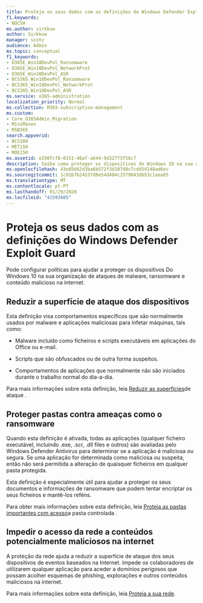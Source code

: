 ```yaml
---
title: Proteja os seus dados com as definições do Windows Defender Exploit Guard
f1.keywords:
- NOCSH
ms.author: sirkkuw
author: Sirkkuw
manager: scotv
audience: Admin
ms.topic: conceptual
f1_keywords:
- O365E_Win10DevPol_Ransomware
- O365E_Win10DevPol_NetworkProt
- O365E_Win10DevPol_ASR
- BCS365_Win10DevPol_Ransomware
- BCS365_Win10DevPol_NetworkProt
- BCS365_Win10DevPol_ASR
ms.service: o365-administration
localization_priority: Normal
ms.collection: M365-subscription-management
ms.custom:
- Core_O365Admin_Migration
- MiniMaven
- MSB365
search.appverid:
- BCS160
- MET150
- MOE150
ms.assetid: e298fcf8-0151-46af-a644-9d327f3f5bc7
description: Saiba como proteger os dispositivos do Windows 10 na sua organização contra ataques de malware, ransomware e conteúdo malicioso na internet.
ms.openlocfilehash: 43e85662d3ba6b572f3d107d8c7cdd54148ad6ec
ms.sourcegitcommit: 1c91b7b24537d0e54d484c3379043db53c1aea65
ms.translationtype: MT
ms.contentlocale: pt-PT
ms.lasthandoff: 01/29/2020
ms.locfileid: "41593605"
---
```

# <a name="protect-your-data-with-windows-defender-exploit-guard-settings"></a>Proteja os seus dados com as definições do Windows Defender Exploit Guard

Pode configurar políticas para ajudar a proteger os dispositivos Do Windows 10 na sua organização de ataques de malware, ransomware e conteúdo malicioso na internet.
  
## <a name="reduce-the-attack-surface-of-devices"></a>Reduzir a superfície de ataque dos dispositivos

Esta definição visa comportamentos específicos que são normalmente usados por malware e aplicações maliciosas para infetar máquinas, tais como:
  
- Malware incluído como ficheiros e scripts executáveis em aplicações do Office ou e-mail.
    
- Scripts que são obfuscados ou de outra forma suspeitos.
    
- Comportamentos de aplicações que normalmente não são iniciados durante o trabalho normal do dia-a-dia.
    
Para mais informações sobre esta definição, leia [Reduzir as superfícies](https://docs.microsoft.com/windows/security/threat-protection/microsoft-defender-atp/exploit-protection)de ataque .
  
## <a name="protect-folders-from-threats-such-as-ransomware"></a>Proteger pastas contra ameaças como o ransomware

Quando esta definição é ativada, todas as aplicações (qualquer ficheiro executável, incluindo .exe, .scr, .dll files e outros) são avaliadas pelo Windows Defender Antivirus para determinar se a aplicação é maliciosa ou segura. Se uma aplicação for determinada como maliciosa ou suspeita, então não será permitida a alteração de quaisquer ficheiros em qualquer pasta protegida.
  
Esta definição é especialmente útil para ajudar a proteger os seus documentos e informações de ransomware que podem tentar encriptar os seus ficheiros e mantê-los reféns.
  
Para obter mais informações sobre esta definição, leia [Proteja as pastas importantes com acesso](https://docs.microsoft.com/configmgr/protect/deploy-use/create-deploy-exploit-guard-policy#bkmk_CFA)a pasta controlada .
  
## <a name="prevent-network-access-to-potentially-malicious-content-on-the-internet"></a>Impedir o acesso da rede a conteúdos potencialmente maliciosos na internet

A proteção da rede ajuda a reduzir a superfície de ataque dos seus dispositivos de eventos baseados na Internet. Impede os colaboradores de utilizarem qualquer aplicação para aceder a domínios perigosos que possam acolher esquemas de phishing, explorações e outros conteúdos maliciosos na internet.
  
Para mais informações sobre esta definição, leia [Proteja a sua rede](https://docs.microsoft.com/configmgr/protect/deploy-use/create-deploy-exploit-guard-policy#bkmk_Nwp).
  

